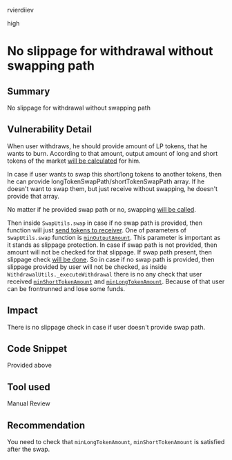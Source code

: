 rvierdiiev

high

# No slippage for withdrawal without swapping path

## Summary
No slippage for withdrawal without swapping path
## Vulnerability Detail
When user withdraws, he should provide amount of LP tokens, that he wants to burn. According to that amount, output amount of long and short tokens of the market [will be calculated](https://github.com/sherlock-audit/2023-02-gmx/blob/main/gmx-synthetics/contracts/withdrawal/WithdrawalUtils.sol#L274) for him.

In case if user wants to swap this short/long tokens to another tokens, then he can provide longTokenSwapPath/shortTokenSwapPath array. If he doesn't want to swap them, but just receive without swapping, he doesn't provide that array.

No matter if he provided swap path or no, swapping [will be called](https://github.com/sherlock-audit/2023-02-gmx/blob/main/gmx-synthetics/contracts/withdrawal/WithdrawalUtils.sol#L354-L374).

Then inside `SwapUtils.swap` in case if no swap path is provided, then function will just [send tokens to receiver](https://github.com/sherlock-audit/2023-02-gmx/blob/main/gmx-synthetics/contracts/swap/SwapUtils.sol#L99-L109).
One of parameters of `SwapUtils.swap` function is [`minOutputAmount`](https://github.com/sherlock-audit/2023-02-gmx/blob/main/gmx-synthetics/contracts/withdrawal/WithdrawalUtils.sol#L414). This parameter is important as it stands as slippage protection. In case if swap path is not provided, then amount will not be checked for that slippage. If swap path present, then slippage check [will be done](https://github.com/sherlock-audit/2023-02-gmx/blob/main/gmx-synthetics/contracts/swap/SwapUtils.sol#L144-L146). 
So in case if no swap path is provided, then slippage provided by user will not be checked, as inside `WithdrawalUtils._executeWithdrawal` there is no any check that user received [`minShortTokenAmount`](https://github.com/sherlock-audit/2023-02-gmx/blob/main/gmx-synthetics/contracts/withdrawal/WithdrawalUtils.sol#L371) and [`minLongTokenAmount`](https://github.com/sherlock-audit/2023-02-gmx/blob/main/gmx-synthetics/contracts/withdrawal/WithdrawalUtils.sol#L360).
Because of that user can be frontrunned and lose some funds.
## Impact
There is no slippage check in case if user doesn't provide swap path.
## Code Snippet
Provided above
## Tool used

Manual Review

## Recommendation
You need to check that `minLongTokenAmount`, `minShortTokenAmount` is satisfied after the swap.